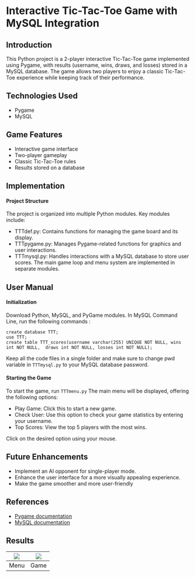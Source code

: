 
Interactive Tic-Tac-Toe Game with MySQL Integration
===


## Introduction
This Python project is a 2-player interactive Tic-Tac-Toe game implemented using Pygame, with results (username, wins, draws, and losses) stored in a MySQL database. The game allows two players to enjoy a classic Tic-Tac-Toe experience while keeping track of their performance.

## Technologies Used
- Pygame
- MySQL


## Game Features
- Interactive game interface
- Two-player gameplay
- Classic Tic-Tac-Toe rules
- Results stored on a database

## Implementation
#### Project Structure
The project is organized into multiple Python modules.
Key modules include:
- TTTdef.py: Contains functions for managing the game board and its display.
- TTTpygame.py: Manages Pygame-related functions for graphics and user interactions.
- TTTmysql.py: Handles interactions with a MySQL database to store user scores.
The main game loop and menu system are implemented in separate modules.

## User Manual
#### Initialization
Download Python, MySQL, and PyGame modules.
In MySQL Command Line, run the following commands : 
```
create database TTT;
use TTT;
create table TTT_scores(username varchar(255) UNIQUE NOT NULL, wins int NOT NULL,  draws int NOT NULL, losses int NOT NULL);
```
Keep all the code files in a single folder and make sure to change pwd variable in `TTTmysql.py` to your MySQL database password.

#### Starting the Game
To start the game, run `TTTmenu.py`
The main menu will be displayed, offering the following options:
- Play Game: Click this to start a new game.
- Check User: Use this option to check your game statistics by entering your username.
- Top Scores: View the top 5 players with the most wins.

Click on the desired option using your mouse.


## Future Enhancements
- Implement an AI opponent for single-player mode.
- Enhance the user interface for a more visually appealing experience.
- Make the game smoother and more user-friendly


## References
- [Pygame documentation](https://pygame.readthedocs.io/en/latest/)
- [MySQL documentation](https://dev.mysql.com/doc/)

## Results

| <img src="https://github.com/ShantanuRenghe/2-Player-TicTacToe-using-RDBMS/assets/128238705/17852f14-36ce-43b6-ae4b-719516d3c9ff" width="width_of_img" height="height" /> | <img src="https://github.com/ShantanuRenghe/2-Player-TicTacToe-using-RDBMS/assets/128238705/0cfbf416-9daa-41f7-b981-d27da8f7b468" width="width_of_img2" height="height2" /> |
| :--: | :--: |
| Menu | Game |
